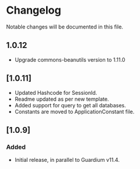 # Changelog
Notable changes will be documented in this file.

## 1.0.12
- Upgrade commons-beanutils version to 1.11.0

## [1.0.11] 
- Updated Hashcode for SessionId.
- Readme updated as per new template.
- Added support for query to get all databases.
- Constants are moved to ApplicationConstant file. 

## [1.0.9]

### Added
- Initial release, in parallel to Guardium v11.4.



